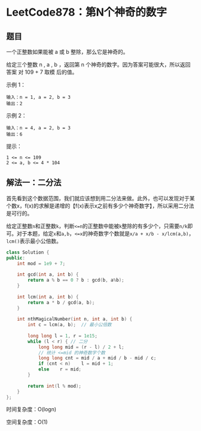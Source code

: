 # LeetCode878：第N个神奇的数字

## 题目

一个正整数如果能被 a 或 b 整除，那么它是神奇的。

给定三个整数 n , a , b ，返回第 n 个神奇的数字。因为答案可能很大，所以返回答案 对 109 + 7 取模 后的值。

 

示例 1：

```
输入：n = 1, a = 2, b = 3
输出：2
```

示例 2：

```
输入：n = 4, a = 2, b = 3
输出：6
```


提示：

```
1 <= n <= 109
2 <= a, b <= 4 * 104
```

## 解法一：二分法

首先看到这个数据范围，我们就应该想到用二分法来做。此外，也可以发现对于某个数x，f(x)的求解是递增的【f(x)表示x之前有多少个神奇数字】，所以采用二分法是可行的。

给定正整数`n`和正整数`k`，判断`<=n`的正整数中能被`k`整除的有多少个，只需要`n/k`即可。对于本题，给定`x`和`a,b`，`<=x`的神奇数字个数就是`x/a + x/b - x/lcm(a,b)`，`lcm()`表示最小公倍数。

```c++
class Solution {
public:
    int mod = 1e9 + 7;
    
    int gcd(int a, int b) {
        return a % b == 0 ? b : gcd(b, a%b);
    }
    
    int lcm(int a, int b) {
        return a * b / gcd(a, b);
    }
    
    int nthMagicalNumber(int n, int a, int b) {
        int c = lcm(a, b);  // 最小公倍数
        
        long long l = 1, r = 1e15;
        while (l < r) {	// 二分
            long long mid = (r - l) / 2 + l;
            // 统计 <=mid 的神奇数字个数
            long long cnt = mid / a + mid / b - mid / c;
            if (cnt < n)    l = mid + 1;
            else    r = mid;
        }
        
        return int(l % mod);
    }
};
```

时间复杂度：O(logn)

空间复杂度：O(1)